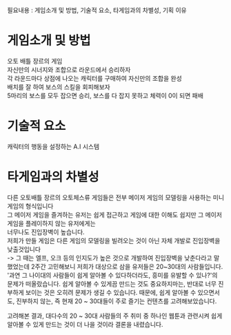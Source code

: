 필요내용 : 게임소개 및 방법, 기술적 요소, 타게임과의 차별성, 기획 이유

# 게임소개 및 방법   
오토 배틀 장르의 게임  
자신만의 시너지와 조합으로 라운드에서 승리하자  
각 라운드마다 상점에 나오는 캐릭터를 구매하여 자신만의 조합을 완성  
배치를 잘 하여 보스의 스킬을 회피해보자  
5마리의 보스를 모두 잡으면 승리, 보스를 다 잡지 못하고 체력이 0이 되면 패배  

# 기술적 요소  
캐릭터의 행동을 설정하는 A.I 시스템  

# 타게임과의 차별성  
다른 오토배틀 장르의 오토체스류 게임들은 전부 메이저 게임의 모델링을 사용하는 미니게임의 형식입니다  
그 메이저 게임을 즐겨하는 유저는 쉽게 접근하고 게임에 대한 이해도 쉽지만 그 메이저 게임을 플레이하지 않는 유저에게는  
너무나도 진입장벽이 높습니다.  
저희가 만들 게임은 다른 게임의 모델링을 빌려오는 것이 아닌 자체 개발로 진입장벽을 낮출것입니다  
-> 
그 때는 엘프, 오크 등의 인지도가 높은 것으로 개발하여 진입장벽을 낮춘다라고 말했었는데 2주간 고민해보니 저희가 대상으로 삼을 유저들은 20~30대의 사람들입니다.
'과연 그 나이대의 사람들이 쉽게 알아볼 수 있다하더라도, 흥미를 유발할 수 있나?'의 문제가 떠올랐습니다.
쉽게 알아볼 수 있게끔 만드는 것도 중요하지마는, 반대로 너무 진부하게 보이는 것은 오히려 문제가 생길 수 있습니다.
때문에, 쉽게 알아볼 수 있으면서도, 진부하지 않는, 즉 현재 20 ~ 30대들이 주로 즐기는 컨텐츠를 고려해보았습니다. 

고려해본 결과, 대다수의 20 ~ 30대 사람들의 주 취미 중 하나인 웹툰과 관련시켜 쉽게 알아볼 수 있게 만드는 것이 더 나을 것이라 결론을 내렸습니다.  

